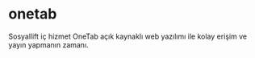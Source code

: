 # onetab
Sosyallift iç hizmet OneTab açık kaynaklı web yazılımı ile kolay erişim ve yayın yapmanın zamanı.
